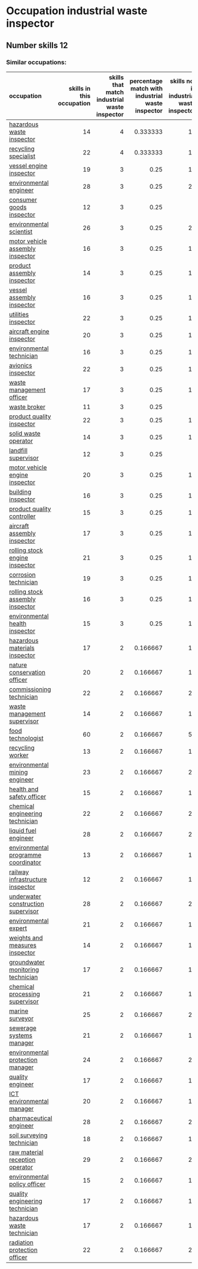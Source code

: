 # Occupation industrial waste inspector
## Number skills 12
### Similar occupations:
| occupation                                                                    |   skills in this occupation |   skills that match industrial waste inspector |   percentage match with industrial waste inspector |   skills not in industrial waste inspector |
|:------------------------------------------------------------------------------|----------------------------:|-----------------------------------------------:|---------------------------------------------------:|-------------------------------------------:|
| [hazardous waste inspector](hazardous_waste_inspector.md)                     |                          14 |                                              4 |                                           0.333333 |                                         10 |
| [recycling specialist](recycling_specialist.md)                               |                          22 |                                              4 |                                           0.333333 |                                         18 |
| [vessel engine inspector](vessel_engine_inspector.md)                         |                          19 |                                              3 |                                           0.25     |                                         16 |
| [environmental engineer](environmental_engineer.md)                           |                          28 |                                              3 |                                           0.25     |                                         25 |
| [consumer goods inspector](consumer_goods_inspector.md)                       |                          12 |                                              3 |                                           0.25     |                                          9 |
| [environmental scientist](environmental_scientist.md)                         |                          26 |                                              3 |                                           0.25     |                                         23 |
| [motor vehicle assembly inspector](motor_vehicle_assembly_inspector.md)       |                          16 |                                              3 |                                           0.25     |                                         13 |
| [product assembly inspector](product_assembly_inspector.md)                   |                          14 |                                              3 |                                           0.25     |                                         11 |
| [vessel assembly inspector](vessel_assembly_inspector.md)                     |                          16 |                                              3 |                                           0.25     |                                         13 |
| [utilities inspector](utilities_inspector.md)                                 |                          22 |                                              3 |                                           0.25     |                                         19 |
| [aircraft engine inspector](aircraft_engine_inspector.md)                     |                          20 |                                              3 |                                           0.25     |                                         17 |
| [environmental technician](environmental_technician.md)                       |                          16 |                                              3 |                                           0.25     |                                         13 |
| [avionics inspector](avionics_inspector.md)                                   |                          22 |                                              3 |                                           0.25     |                                         19 |
| [waste management officer](waste_management_officer.md)                       |                          17 |                                              3 |                                           0.25     |                                         14 |
| [waste broker](waste_broker.md)                                               |                          11 |                                              3 |                                           0.25     |                                          8 |
| [product quality inspector](product_quality_inspector.md)                     |                          22 |                                              3 |                                           0.25     |                                         19 |
| [solid waste operator](solid_waste_operator.md)                               |                          14 |                                              3 |                                           0.25     |                                         11 |
| [landfill supervisor](landfill_supervisor.md)                                 |                          12 |                                              3 |                                           0.25     |                                          9 |
| [motor vehicle engine inspector](motor_vehicle_engine_inspector.md)           |                          20 |                                              3 |                                           0.25     |                                         17 |
| [building inspector](building_inspector.md)                                   |                          16 |                                              3 |                                           0.25     |                                         13 |
| [product quality controller](product_quality_controller.md)                   |                          15 |                                              3 |                                           0.25     |                                         12 |
| [aircraft assembly inspector](aircraft_assembly_inspector.md)                 |                          17 |                                              3 |                                           0.25     |                                         14 |
| [rolling stock engine inspector](rolling_stock_engine_inspector.md)           |                          21 |                                              3 |                                           0.25     |                                         18 |
| [corrosion technician](corrosion_technician.md)                               |                          19 |                                              3 |                                           0.25     |                                         16 |
| [rolling stock assembly inspector](rolling_stock_assembly_inspector.md)       |                          16 |                                              3 |                                           0.25     |                                         13 |
| [environmental health inspector](environmental_health_inspector.md)           |                          15 |                                              3 |                                           0.25     |                                         12 |
| [hazardous materials inspector](hazardous_materials_inspector.md)             |                          17 |                                              2 |                                           0.166667 |                                         15 |
| [nature conservation officer](nature_conservation_officer.md)                 |                          20 |                                              2 |                                           0.166667 |                                         18 |
| [commissioning technician](commissioning_technician.md)                       |                          22 |                                              2 |                                           0.166667 |                                         20 |
| [waste management supervisor](waste_management_supervisor.md)                 |                          14 |                                              2 |                                           0.166667 |                                         12 |
| [food technologist](food_technologist.md)                                     |                          60 |                                              2 |                                           0.166667 |                                         58 |
| [recycling worker](recycling_worker.md)                                       |                          13 |                                              2 |                                           0.166667 |                                         11 |
| [environmental mining engineer](environmental_mining_engineer.md)             |                          23 |                                              2 |                                           0.166667 |                                         21 |
| [health and safety officer](health_and_safety_officer.md)                     |                          15 |                                              2 |                                           0.166667 |                                         13 |
| [chemical engineering technician](chemical_engineering_technician.md)         |                          22 |                                              2 |                                           0.166667 |                                         20 |
| [liquid fuel engineer](liquid_fuel_engineer.md)                               |                          28 |                                              2 |                                           0.166667 |                                         26 |
| [environmental programme coordinator](environmental_programme_coordinator.md) |                          13 |                                              2 |                                           0.166667 |                                         11 |
| [railway infrastructure inspector](railway_infrastructure_inspector.md)       |                          12 |                                              2 |                                           0.166667 |                                         10 |
| [underwater construction supervisor](underwater_construction_supervisor.md)   |                          28 |                                              2 |                                           0.166667 |                                         26 |
| [environmental expert](environmental_expert.md)                               |                          21 |                                              2 |                                           0.166667 |                                         19 |
| [weights and measures inspector](weights_and_measures_inspector.md)           |                          14 |                                              2 |                                           0.166667 |                                         12 |
| [groundwater monitoring technician](groundwater_monitoring_technician.md)     |                          17 |                                              2 |                                           0.166667 |                                         15 |
| [chemical processing supervisor](chemical_processing_supervisor.md)           |                          21 |                                              2 |                                           0.166667 |                                         19 |
| [marine surveyor](marine_surveyor.md)                                         |                          25 |                                              2 |                                           0.166667 |                                         23 |
| [sewerage systems manager](sewerage_systems_manager.md)                       |                          21 |                                              2 |                                           0.166667 |                                         19 |
| [environmental protection manager](environmental_protection_manager.md)       |                          24 |                                              2 |                                           0.166667 |                                         22 |
| [quality engineer](quality_engineer.md)                                       |                          17 |                                              2 |                                           0.166667 |                                         15 |
| [ICT environmental manager](ICT_environmental_manager.md)                     |                          20 |                                              2 |                                           0.166667 |                                         18 |
| [pharmaceutical engineer](pharmaceutical_engineer.md)                         |                          28 |                                              2 |                                           0.166667 |                                         26 |
| [soil surveying technician](soil_surveying_technician.md)                     |                          18 |                                              2 |                                           0.166667 |                                         16 |
| [raw material reception operator](raw_material_reception_operator.md)         |                          29 |                                              2 |                                           0.166667 |                                         27 |
| [environmental policy officer](environmental_policy_officer.md)               |                          15 |                                              2 |                                           0.166667 |                                         13 |
| [quality engineering technician](quality_engineering_technician.md)           |                          17 |                                              2 |                                           0.166667 |                                         15 |
| [hazardous waste technician](hazardous_waste_technician.md)                   |                          17 |                                              2 |                                           0.166667 |                                         15 |
| [radiation protection officer](radiation_protection_officer.md)               |                          22 |                                              2 |                                           0.166667 |                                         20 |
